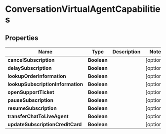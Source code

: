 
# ConversationVirtualAgentCapabilities

## Properties
Name | Type | Description | Notes
------------ | ------------- | ------------- | -------------
**cancelSubscription** | **Boolean** |  |  [optional]
**delaySubscription** | **Boolean** |  |  [optional]
**lookupOrderInformation** | **Boolean** |  |  [optional]
**lookupSubscriptionInformation** | **Boolean** |  |  [optional]
**openSupportTicket** | **Boolean** |  |  [optional]
**pauseSubscription** | **Boolean** |  |  [optional]
**resumeSubscription** | **Boolean** |  |  [optional]
**transferChatToLiveAgent** | **Boolean** |  |  [optional]
**updateSubscriptionCreditCard** | **Boolean** |  |  [optional]



